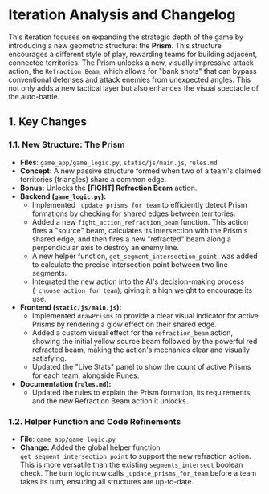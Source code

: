 # Iteration Analysis and Changelog

This iteration focuses on expanding the strategic depth of the game by introducing a new geometric structure: the **Prism**. This structure encourages a different style of play, rewarding teams for building adjacent, connected territories. The Prism unlocks a new, visually impressive attack action, the `Refraction Beam`, which allows for "bank shots" that can bypass conventional defenses and attack enemies from unexpected angles. This not only adds a new tactical layer but also enhances the visual spectacle of the auto-battle.

## 1. Key Changes

### 1.1. New Structure: The Prism
- **Files**: `game_app/game_logic.py`, `static/js/main.js`, `rules.md`
- **Concept:** A new passive structure formed when two of a team's claimed territories (triangles) share a common edge.
- **Bonus:** Unlocks the **[FIGHT] Refraction Beam** action.
- **Backend (`game_logic.py`):**
    - Implemented `_update_prisms_for_team` to efficiently detect Prism formations by checking for shared edges between territories.
    - Added a new `fight_action_refraction_beam` function. This action fires a "source" beam, calculates its intersection with the Prism's shared edge, and then fires a new "refracted" beam along a perpendicular axis to destroy an enemy line.
    - A new helper function, `get_segment_intersection_point`, was added to calculate the precise intersection point between two line segments.
    - Integrated the new action into the AI's decision-making process (`_choose_action_for_team`), giving it a high weight to encourage its use.
- **Frontend (`static/js/main.js`):**
    - Implemented `drawPrisms` to provide a clear visual indicator for active Prisms by rendering a glow effect on their shared edge.
    - Added a custom visual effect for the `refraction_beam` action, showing the initial yellow source beam followed by the powerful red refracted beam, making the action's mechanics clear and visually satisfying.
    - Updated the "Live Stats" panel to show the count of active Prisms for each team, alongside Runes.
- **Documentation (`rules.md`):**
    - Updated the rules to explain the Prism formation, its requirements, and the new Refraction Beam action it unlocks.

### 1.2. Helper Function and Code Refinements
- **File**: `game_app/game_logic.py`
- **Change:** Added the global helper function `get_segment_intersection_point` to support the new refraction action. This is more versatile than the existing `segments_intersect` boolean check. The turn logic now calls `_update_prisms_for_team` before a team takes its turn, ensuring all structures are up-to-date.